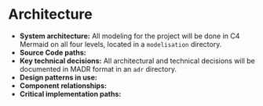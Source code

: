 # Architecture

- **System architecture:** All modeling for the project will be done in C4 Mermaid on all four levels, located in a `modelisation` directory.
- **Source Code paths:**
- **Key technical decisions:** All architectural and technical decisions will be documented in MADR format in an `adr` directory.
- **Design patterns in use:**
- **Component relationships:**
- **Critical implementation paths:**